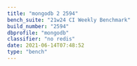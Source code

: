 ```yaml
---
title: "mongodb 2 2594"
bench_suite: "21w24 CI Weekly Benchmark"
build_number: "2594"
dbprofile: "mongodb"
classifier: "no redis"
date: 2021-06-14T07:48:52
type: "bench"
---
```

